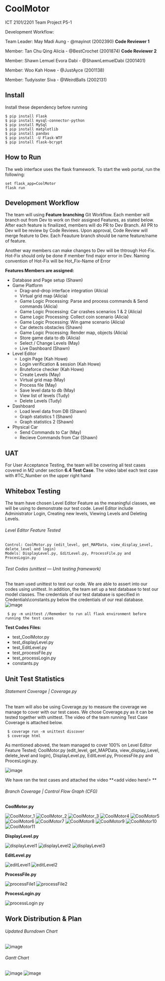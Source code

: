 # CoolMotor
ICT 2101/2201 Team Project P5-1

Development Workflow:

Team Leader: May Madi Aung - @mayinot (2002390) **Code Reviewer 1**

Member: Tan Chu Qing Alicia - @BestCrochet (2001874) **Code Reviewer 2**

Member: Shawn Lemuel Evora Dabi - @ShawnLemuelDabi (2001401)

Member: Woo Kah Howe - @JustAyce (2001138)

Member: Tudyisster Siva - @WeirdBalls (2002131)
## Install 
Install these dependency before running 
    
    $ pip install Flask 
    $ pip install mysql-connector-python
    $ pip install MySql
    $ pip install matplotlib
    $ pip install pandas 
    $ pip install -U Flask-WTF
    $ pip install flask-bcrypt
    

## How to Run
The web interface uses the flask framework. To start the web portal, run the following:
    
    set flask_app=CoolMotor
    flask run
## Development Workflow
The team will using **Feature branching** Git Workflow. Each member will branch out from Dev to work on their assigned Features, as stated below. After each feature is finailized, members will do PR to Dev Branch. All PR to Dev will be review by Code Reviews. Upon approval, Code Review will merge feature to Dev. Each Feauture branch should be name feature/name of feature.

Another way members can make changes to Dev will be thtrough Hot-Fix. Hot-Fix should only be done if member find major error in Dev. Naming convention of Hot-Fix will be Hot_Fix-Name of Error
    
**Features Members are assigned:**
- Database and Page setup (Shawn)
- Game Platform
  - Drag-and-drop interface integration (Alicia)
  - Virtual grid map (Alicia)
  - Game Logic Processing: Parse and process commands & Send commands (Alicia)
  - Game Logic Processing: Car crashes scenarios 1 & 2 (Alicia)
  - Game Logic Processing: Collect coin scenario (Alicia)
  - Game Logic Processing: Win game scenario (Alicia) 
   - Car detects obstacles (Shawn)
  - Game Logic Processing: Render map, objects (Alicia)
  - Store game data to db (Alicia)
  - Select / Change Levels (May)
  - Live Dashboard (Shawn)
- Level Editor
  - Login Page (Kah Howe)
   - Login verification & session (Kah Howe)
   - Bruteforce checker (Kah Howe)
  -  Create Levels (May)
    - Virtual grid map (May)
    - Process file (May)
    - Save level data to db (May)
  -  View list of levels (Tudy)
    - Delete Levels (Tudy)
- Dashboard
  - Load level data from DB (Shawn)
  - Graph statistics 1 (Shawn)
  - Graph statistics 2 (Shawn)
- Physical Car
    - Send Commands to Car (May)
    - Recieve Commands from Car (Shawn)


## UAT
For User Acceptance Testing, the team will be covering all test cases covered in M2 under section **6.4 Test Case**. The video label each test case with #TC_Number on the upper right hand 


## Whitebox Testing
The team have chosen Level Editor Feature as the meaningful classes, we will be using to demonstrate our test code. Level Editor include Administrator Login, Creating new levels, Viewing Levels and Deleting Levels. 
    
###### Level Editor Feature Tested
    
    Control: CoolMotor.py (edit_level, get_MAPData, view_display_Level, delete_level and login) 
    Models: DisplayLevel.py, EditLevel.py, ProcessFile.py and ProcesLogin.py 
    
    
###### Test Codes (unittest — Unit testing framework)
The team used unittest to test our code. We are able to assert into our codes using unittest. In addition, the team set up a test database to test our model classes. The credentials of our test database is specified in Credentials\constants.py below the credentials of our real database. 
![image](https://user-images.githubusercontent.com/31657679/144563838-bb9a157b-e508-4727-9281-bca997189c9b.png)
    
     $ py -m unittest //Remember to run all flask environment before running the test cases
     
**Test Codes Files:**
- test_CoolMotor.py
- test_displayLevel.py
- test_EditLevel.py
- test_processFile.py
- test_processLogin.py
- constants.py


     
     
## Unit Test Statistics 

###### Statement Coverage | Coverage.py
The team will also be using Coverage.py to measure the coverage we manage to cover with our test cases. We chose Coverage.py as it can be tested together with unittest. The video of the team running Test Case Coverage is attached below. 

     $ coverage run -m unittest discover
     $ coverage html
     
     
As mentioned aboved, the team managed to cover 100% on Level Editor Feature Tested; CoolMotor.py (edit_level, get_MAPData, view_display_Level, delete_level and login), DisplayLevel.py, EditLevel.py, ProcessFile.py and ProcesLogin.py.

![image](https://user-images.githubusercontent.com/31657679/144564167-aa00ba83-0bac-4224-8d9b-3344309bd4a4.png)

We have ran the test cases and attached the video **<add video here!>  **   

###### Branch Coverage | Control Flow Graph (CFG)

**CoolMotor.py**

![CoolMotor_1](https://user-images.githubusercontent.com/31657679/144558748-c2c37aa8-182d-4287-bf97-8bd86e2bd13c.png)
![CoolMotor_2](https://user-images.githubusercontent.com/31657679/144558766-61880dc4-48d4-4681-93b6-d52a274be7b3.png)
![CoolMotor_3](https://user-images.githubusercontent.com/31657679/144558782-aaa5e046-c9d5-4175-a4f1-6a899c94d66a.png)
![CoolMotor4](https://user-images.githubusercontent.com/31657679/144558797-e6ac8b01-5944-4003-aec8-a754b2e91987.png)
![CoolMotor5](https://user-images.githubusercontent.com/31657679/144558820-aa6496e5-4e3c-40cf-b49b-45b3f3083ce7.png)
![CoolMotor6](https://user-images.githubusercontent.com/31657679/144558831-6dc8db47-67fb-4168-a76a-65fd3ab54721.png)
![CoolMotor7](https://user-images.githubusercontent.com/31657679/144558846-5f1fb3b5-1afb-49b1-a0c0-e82c2069f437.png)
![CoolMotor8](https://user-images.githubusercontent.com/31657679/144558865-d0591d46-49b7-4127-bb9f-68e98747afc6.png)
![CoolMotor9](https://user-images.githubusercontent.com/31657679/144558883-0d377847-4c58-460e-9ba1-149aa9a35b0d.png)
![CoolMotor10](https://user-images.githubusercontent.com/31657679/144558903-d4b14608-5492-4e5f-91e4-4f6aab7109f8.png)
![CoolMotor11](https://user-images.githubusercontent.com/31657679/144558913-01562cc5-e9f1-4c33-8845-301061368692.png)


**DisplayLevel.py**

![displayLevel1](https://user-images.githubusercontent.com/31657679/144559169-b5533616-d5fc-4e2b-8050-0eafff6dbafe.png)
![displayLevel2](https://user-images.githubusercontent.com/31657679/144559191-fe05d691-814d-4b88-a3b6-15a0bf45db31.png)
![displayLevel3](https://user-images.githubusercontent.com/31657679/144559209-c6c47d02-9c64-451c-af07-6c2e7306ec14.png)

**EditLevel.py**

![editLevel1](https://user-images.githubusercontent.com/31657679/144559272-23639ce2-05ba-48b3-b25d-1e8d6c26ce68.png)
![editLevel2](https://user-images.githubusercontent.com/31657679/144559291-04844b77-d6ac-4419-adea-0bbae32d250c.png)

**ProcessFile.py**

![processFile1](https://user-images.githubusercontent.com/31657679/144559344-a7681b6c-b831-44f8-9462-d8d8752c9d66.png)
![processFile2](https://user-images.githubusercontent.com/31657679/144559359-8be47a19-e03b-4bf4-8131-f41ee3ffa58e.png)


**ProcessLogin.py**

![processLogin py](https://user-images.githubusercontent.com/31657679/144559397-5e579e2b-1d18-4f62-8db2-1e0967a73b74.png)


## Work Distribution & Plan

###### Updated Burndown Chart
![image](https://user-images.githubusercontent.com/31657679/144567504-57d61bbf-54ad-4cde-9ac8-d9e00c0eb25e.png)


###### Gantt Chart
![image](https://user-images.githubusercontent.com/31657679/144568231-11edb329-285f-4811-bfe3-c04ebec34e1a.png)
![image](https://user-images.githubusercontent.com/31657679/144568267-0d12d93b-b285-45f6-9629-8cd053834ac1.png)


    
  
